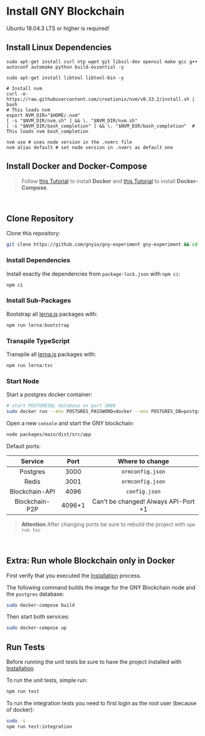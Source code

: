 # Install GNY Blockchain

Ubuntu 18.04.3 LTS or higher is required!

## Install Linux Dependencies

```
sudo apt-get install curl ntp wget git libssl-dev openssl make gcc g++ autoconf automake python build-essential -y

sudo apt-get install libtool libtool-bin -y

# Install nvm
curl -o- https://raw.githubusercontent.com/creationix/nvm/v0.33.2/install.sh | bash
# This loads nvm
export NVM_DIR="$HOME/.nvm"
[ -s "$NVM_DIR/nvm.sh" ] && \. "$NVM_DIR/nvm.sh"
[ -s "$NVM_DIR/bash_completion" ] && \. "$NVM_DIR/bash_completion"  # This loads nvm bash_completion

nvm use # uses node version in the .nvmrc file
nvm alias default # set node version in .nvmrc as default one
```

## Install Docker and Docker-Compose

> Follow [this Tutorial](https://docs.docker.com/install/linux/docker-ce/ubuntu/) to install **Docker** and [this Tutorial](https://docs.docker.com/compose/install/) to install **Docker-Compose**.

<br/>

## Clone Repository

Clone this repository:

```bash
git clone https://github.com/gnyio/gny-experiment gny-experiment && cd $_
```

### Install Dependencies

Install exactly the dependencies from `package-lock.json` with `npm ci`:

```bash
npm ci
```

### Install Sub-Packages

Bootstrap all [lerna.js](https://github.com/lerna/lerna) packages with:

```bash
npm run lerna:bootstrap
```

### Transpile TypeScript

Transpile all [lerna.js](https://github.com/lerna/lerna) packages with:

```bash
npm run lerna:tsc
```

### Start Node

Start a postgres docker container:

```bash
# start POSTGRESQL database on port 3000
sudo docker run --env POSTGRES_PASSWORD=docker --env POSTGRES_DB=postgres --env POSTGRES_USER=postgres -p 3000:5432 postgres
```

Open a new `console` and start the GNY blockchain:

```bash
node packages/main/dist/src/app
```

Default ports:

|    Service     |  Port  |           Where to change            |
| :------------: | :----: | :----------------------------------: |
|    Postgres    |  3000  |           `ormconfig.json`           |
|     Redis      |  3001  |           `ormconfig.json`           |
| Blockchain-API |  4096  |            `config.json`             |
| Blockchain-P2P | 4096+1 | Can't be changed! Always API-Port +1 |

> **Attention**
> After changing ports be sure to rebuild the project with `npm run tsc`

<br/>

## Extra: Run whole Blockchain only in Docker

First verify that you executed the [Installation](#Installation) process.

The following command builds the image for the GNY Blockchain node and the `postgres` database:

```bash
sudo docker-compose build
```

Then start both services:

```bash
sudo docker-compose up
```

## Run Tests

Before running the unit tests be sure to have the project installed with [Installation](#Installation)

To run the unit tests, simple run:

```bash
npm run test
```

To run the integration tests you need to first login as the root user (because of docker):

```bash
sudo -s
npm run test:integration
```

<br/>
